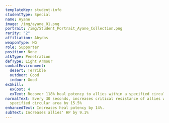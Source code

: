 ```yaml
---
templateKey: student-info
studentType: Special
name: Ayane
image: /img/ayane_01.png
portrait: /img/Student_Portrait_Ayane_Collection.png
rarity: "2"
affiliation: Abydos
weaponType: HG
role: Supporter
position: None
atkType: Penetration
defType: Light Armour
combatEnvironment:
  desert: Terrible
  outdoor: Good
  indoor: Good
exSkill:
  exCost: 4
  exText: Recover 118% heal potency to allies within a specified circular area.
normalText: Every 30 seconds, increases critical resistance of allies within a
  specified circular area by 15.5%
enhancedText: Increases heal potency by 14%.
subText: Increases allies' HP by 9.1%
---
```

